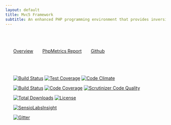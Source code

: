 ```yaml
---
layout: default
title: Mvc5 Framework
subtitle: An enhanced PHP programming environment that provides inversion of control of a web application or any function
---
```

<div class="row">
    <div class="col-md-offset-2" style="padding:55px 0px;">
        <a class="btn btn-default btn-lg" style="margin-left:25px;margin-bottom:8px;" href="/overview" role="button"><span class="glyphicon glyphicon-book"></span> Overview</a>            
        <a class="btn btn-default btn-lg" style="margin-left:25px;margin-bottom:8px;" href="/phpmetrics"><span class="glyphicon glyphicon-dashboard"></span> PhpMetrics Report</a>
        <a class="btn btn-default btn-lg" style="margin-left:25px;margin-bottom:8px;" href="https://github.com/mvc5" role="button"><span class="glyphicon glyphicon-hand-right"></span> Github</a>
    </div>
</div>
<div class="row">
    <div class="col-md-offset-2" style="padding-left:25px;">
    <p>
        <a href="https://travis-ci.org/mvc5/framework"><img src="https://api.travis-ci.org/mvc5/application.svg" alt="Build Status" /></a>
        <a href="https://codeclimate.com/github/mvc5/framework"><img src="https://codeclimate.com/github/mvc5/framework/badges/coverage.svg" alt="Test Coverage" /></a>
        <a href="https://codeclimate.com/github/mvc5/framework"><img src="https://codeclimate.com/github/mvc5/framework/badges/gpa.svg" alt="Code Climate" /></a>
    </p>
    <p>
        <a href="https://scrutinizer-ci.com/g/mvc5/framework/build-status/master"><img src="https://scrutinizer-ci.com/g/mvc5/framework/badges/build.png?b=master" alt="Build Status" /></a>
        <a href="https://scrutinizer-ci.com/g/mvc5/framework/?branch=master"><img src="https://scrutinizer-ci.com/g/mvc5/framework/badges/coverage.png?b=master" alt="Code Coverage" /></a>
        <a href="https://scrutinizer-ci.com/g/mvc5/framework/?branch=master"><img src="https://scrutinizer-ci.com/g/mvc5/framework/badges/quality-score.png?b=master" alt="Scrutinizer Code Quality" /></a>
    </p>
    <p>
        <a href="https://packagist.org/packages/mvc5/framework"><img src="https://poser.pugx.org/mvc5/framework/downloads" alt="Total Downloads" /></a>
        <a href="https://packagist.org/packages/mvc5/framework"><img src="https://poser.pugx.org/mvc5/framework/license" alt="License" /></a>
    </p>
    <p><a href="https://insight.sensiolabs.com/projects/6a19e4e3-e771-46e3-9f10-fe1c06837f43"><img src="https://insight.sensiolabs.com/projects/6a19e4e3-e771-46e3-9f10-fe1c06837f43/big.png" alt="SensioLabsInsight" /></a></p>
    <p><a href="https://gitter.im/mvc5/framework?utm_source=badge&amp;utm_medium=badge&amp;utm_campaign=pr-badge"><img src="https://camo.githubusercontent.com/da2edb525cde1455a622c58c0effc3a90b9a181c/68747470733a2f2f6261646765732e6769747465722e696d2f4a6f696e253230436861742e737667" alt="Gitter" data-canonical-src="https://badges.gitter.im/Join%20Chat.svg" style="max-width:100%;"></a></p>
    </div>
</div>
